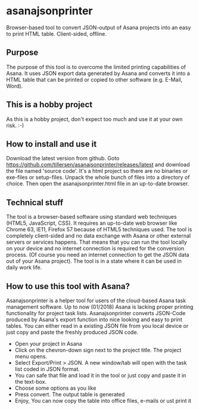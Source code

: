 # asanajsonprinter
Browser-based tool to convert JSON-output of Asana projects into an easy to print HTML table. Client-sided, offline.

## Purpose 
The purpose of this tool is to overcome the limited printing capabilities of Asana. It uses JSON export data generated by Asana and converts it into a HTML table that can be printed or copied to other software (e.g. E-Mail, Word).

## This is a hobby project
As this is a hobby project, don't expect too much and use it at your own risk. :-)

## How to install and use it
Download the latest version from github. Goto https://github.com/tillersen/asanajsonprinter/releases/latest and download the file named 'source code'. It's a html project so there are no binaries or exe-files or setup-files. Unpack the whole bunch of files into a directory of choice. Then open the asanajsonprinter.html file in an up-to-date browser. 

## Technical stuff
The tool is a browser-based software using standard web techniques (HTML5, JavaScript, CSS). It requires an up-to-date web browser like Chrome 63, IE11, Firefox 57 because of HTML5 techniques used. The tool is completely client-sided and no data exchange with Asana or other external servers or services happens. That means that you can run the tool locally on your device and no internet connection is required for the conversion process. (Of course you need an internet connection to get the JSON data out of your  Asana project). The tool is in a state where it can be used in daily work life. 

## How to use this tool with Asana?
Asanajsonprinter is a helper tool for users of the cloud-based Asana task management software. Up to now (01/2018) Asana is lacking proper printing functionality for project task lists. Asanajsonprinter converts JSON-Code produced by Asana's export function into nice looking and easy to print tables. You can either read in a existing JSON file from you local device or just copy and paste the freshly produced JSON code.
* Open your project in Asana
* Click on the chevron-down sign next to the project title. The project menu opens. 
* Select Export/Print > JSON. A new window/tab will open with the task list coded in JSON format.
* You can safe that file and load it in the tool or just copy and paste it in the text-box.
* Choose some options as you like 
* Press convert. The output table is generated
* Enjoy, You can now copy the table into office files, e-mails or ust print it
